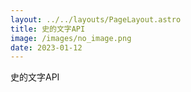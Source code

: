 ```yaml
---
layout: ../../layouts/PageLayout.astro
title: 史的文字API
image: /images/no_image.png
date: 2023-01-12
---
```

史的文字API
